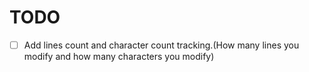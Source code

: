 # TODO

- [ ] Add lines count and character count tracking.(How many lines you modify and how many characters you modify)

